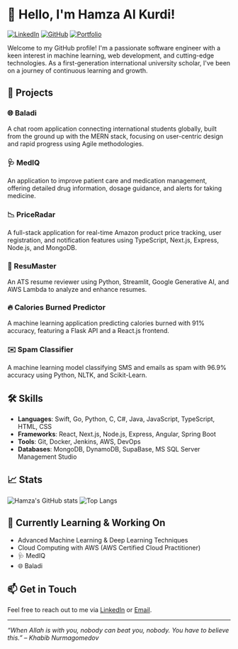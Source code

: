 # 👋 Hello, I'm Hamza Al Kurdi!

[![LinkedIn](https://img.shields.io/badge/LinkedIn-0077B5?style=for-the-badge&logo=linkedin&logoColor=white)](https://www.linkedin.com/in/hamza-al-kurdi/)
[![GitHub](https://img.shields.io/badge/GitHub-181717?style=for-the-badge&logo=github&logoColor=white)](https://github.com/hkurdi)
[![Portfolio](https://img.shields.io/badge/Portfolio-000000?style=for-the-badge&logo=website&logoColor=white)](https://whoishlk.dev/)

Welcome to my GitHub profile! I'm a passionate software engineer with a keen interest in machine learning, web development, and cutting-edge technologies. As a first-generation international university scholar, I've been on a journey of continuous learning and growth.

## 🚀 Projects

### 🌐 Baladi
A chat room application connecting international students globally, built from the ground up with the MERN stack, focusing on user-centric design and rapid progress using Agile methodologies.

### 🩺 MedIQ
An application to improve patient care and medication management, offering detailed drug information, dosage guidance, and alerts for taking medicine.

### 📉 PriceRadar
A full-stack application for real-time Amazon product price tracking, user registration, and notification features using TypeScript, Next.js, Express, Node.js, and MongoDB.

### 📝 ResuMaster
An ATS resume reviewer using Python, Streamlit, Google Generative AI, and AWS Lambda to analyze and enhance resumes.

### 🔥 Calories Burned Predictor
A machine learning application predicting calories burned with 91% accuracy, featuring a Flask API and a React.js frontend.

### ✉️ Spam Classifier
A machine learning model classifying SMS and emails as spam with 96.9% accuracy using Python, NLTK, and Scikit-Learn.

## 🛠️ Skills

- **Languages**: Swift, Go, Python, C, C#, Java, JavaScript, TypeScript, HTML, CSS
- **Frameworks**: React, Next.js, Node.js, Express, Angular, Spring Boot
- **Tools**: Git, Docker, Jenkins, AWS, DevOps
- **Databases**: MongoDB, DynamoDB, SupaBase, MS SQL Server Management Studio

## 📈 Stats

![Hamza's GitHub stats](https://github-readme-stats.vercel.app/api?username=hkurdi&show_icons=true&theme=radical)
![Top Langs](https://github-readme-stats.vercel.app/api/top-langs/?username=hkurdi&layout=compact&theme=radical)

## 🌱 Currently Learning & Working On

- Advanced Machine Learning & Deep Learning Techniques
- Cloud Computing with AWS (AWS Certified Cloud Practitioner)
- 🩺 MedIQ
- 🌐 Baladi

## 📫 Get in Touch

Feel free to reach out to me via [LinkedIn](https://www.linkedin.com/in/hamza-al-kurdi/) or [Email](mailto:hkurdi@usf.edu).

---

_“When Allah is with you, nobody can beat you, nobody. You have to believe this.” – Khabib Nurmagomedov_

